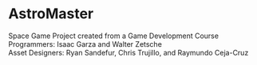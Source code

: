 # AstroMaster
Space Game Project created from a Game Development Course <br>
Programmers: Isaac Garza and Walter Zetsche <br>
Asset Designers: Ryan Sandefur, Chris Trujillo, and Raymundo Ceja-Cruz

